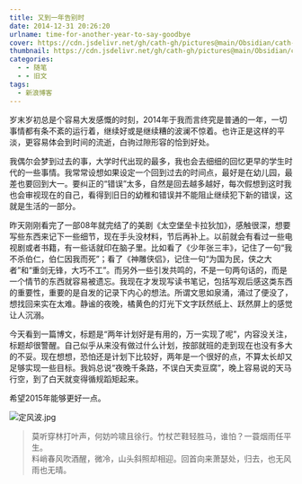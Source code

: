 ```yaml
---
title: 又到一年告别时
date: 2014-12-31 20:26:20
urlname: time-for-another-year-to-say-goodbye
cover: https://cdn.jsdelivr.net/gh/cath-gh/pictures@main/Obsidian/cath-gh.github.io/%E8%BD%A6%E6%B0%B4%E9%A9%AC%E9%BE%99.webp
thumbnail: https://cdn.jsdelivr.net/gh/cath-gh/pictures@main/Obsidian/cath-gh.github.io/%E8%BD%A6%E6%B0%B4%E9%A9%AC%E9%BE%99.webp
categories:
  - - 随笔
  - - 旧文
tags:
  - 新浪博客
---
```

岁末岁初总是个容易大发感慨的时刻，2014年于我而言终究是普通的一年，一切事情都有条不紊的运行着，继续好或是继续糟的波澜不惊着。也许正是这样的平淡，更容易体会到时间的流逝，白驹过隙形容的恰到好处。

<!--more-->

我偶尔会梦到过去的事，大学时代出现的最多，我也会去细细的回忆更早的学生时代的一些事情。我常常设想如果设定一个回到过去的时间点，最好是在幼儿园，最差也要回到大一。要纠正的“错误”太多，自然是回去越多越好，每次假想到这时我也会审视现在的自己，看得到旧日的幼稚和错误并不能阻止继续犯下新的错误，这就是生活的一部分。

昨天刚刚看完了一部08年就完结了的美剧《太空堡垒卡拉狄加》，感触很深，想要写些东西来记下一些细节，现在手头没材料，节后再补上。以前就会有看过一些电视剧或者书籍，有一些话就印在脑子里。比如看了《少年张三丰》，记住了一句“我不杀伯仁，伯仁因我而死”；看了《神雕侠侣》，记住一句“为国为民，侠之大者”和“重剑无锋，大巧不工”。而另外一些引发共鸣的，不是一句两句话的，而是一个情节的东西就容易被遗忘。我现在才发现写读书笔记，包括写观后感这类东西的重要性，重要的是自发的记录下内心的想法。所谓文思如泉涌，涌过了便没了，想找回来实在太难。静谧的夜晚，橘黄色的灯光下文字跃然纸上、跃然屏上的感觉让人沉溺。

今天看到一篇博文，标题是“两年计划好是有用的，万一实现了呢”，内容没关注，标题却很警醒。自己似乎从来没有做过什么计划，按部就班的走到现在也没有多大的不妥。现在想想，恐怕还是计划下比较好，两年是一个很好的点，不算太长却又足够实现一些目标。我妈总说“夜晚千条路，不误白天卖豆腐”，晚上容易说的天马行空，到了白天就变得循规蹈矩起来。

希望2015年能够更好一点。

![定风波.jpg](https://cdn.jsdelivr.net/gh/cath-gh/pictures@main/Obsidian/cath-gh.github.io/%E5%AE%9A%E9%A3%8E%E6%B3%A2.webp)

>莫听穿林打叶声，何妨吟啸且徐行。竹杖芒鞋轻胜马，谁怕？一蓑烟雨任平生。  
>料峭春风吹酒醒，微冷，山头斜照却相迎。回首向来萧瑟处，归去，也无风雨也无晴。